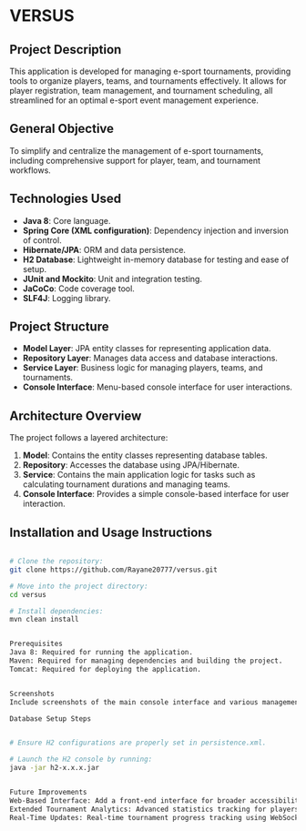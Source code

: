 # VERSUS

## Project Description
This application is developed for managing e-sport tournaments, providing tools to organize players, teams, and tournaments effectively. It allows for player registration, team management, and tournament scheduling, all streamlined for an optimal e-sport event management experience.

## General Objective
To simplify and centralize the management of e-sport tournaments, including comprehensive support for player, team, and tournament workflows.

## Technologies Used
- **Java 8**: Core language.
- **Spring Core (XML configuration)**: Dependency injection and inversion of control.
- **Hibernate/JPA**: ORM and data persistence.
- **H2 Database**: Lightweight in-memory database for testing and ease of setup.
- **JUnit and Mockito**: Unit and integration testing.
- **JaCoCo**: Code coverage tool.
- **SLF4J**: Logging library.

## Project Structure
- **Model Layer**: JPA entity classes for representing application data.
- **Repository Layer**: Manages data access and database interactions.
- **Service Layer**: Business logic for managing players, teams, and tournaments.
- **Console Interface**: Menu-based console interface for user interactions.

## Architecture Overview
The project follows a layered architecture:
1. **Model**: Contains the entity classes representing database tables.
2. **Repository**: Accesses the database using JPA/Hibernate.
3. **Service**: Contains the main application logic for tasks such as calculating tournament durations and managing teams.
4. **Console Interface**: Provides a simple console-based interface for user interaction.

## Installation and Usage Instructions
```bash

# Clone the repository:
git clone https://github.com/Rayane20777/versus.git

# Move into the project directory:
cd versus

# Install dependencies:
mvn clean install


Prerequisites
Java 8: Required for running the application.
Maven: Required for managing dependencies and building the project.
Tomcat: Required for deploying the application.


Screenshots
Include screenshots of the main console interface and various management functionalities.

Database Setup Steps


# Ensure H2 configurations are properly set in persistence.xml.

# Launch the H2 console by running:
java -jar h2-x.x.x.jar


Future Improvements
Web-Based Interface: Add a front-end interface for broader accessibility.
Extended Tournament Analytics: Advanced statistics tracking for players and teams.
Real-Time Updates: Real-time tournament progress tracking using WebSockets.




